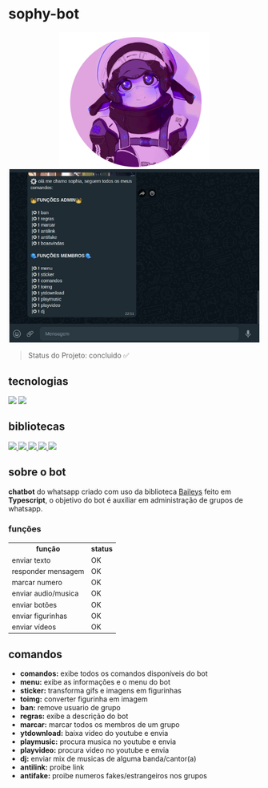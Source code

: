 ﻿# sophy-bot

<div align="center">
<img style="width: 300px;" src="./image.png">
<img style="width: 500px;" src='./print.jpeg'>
</div>

> Status do Projeto: concluido ✅


## tecnologias
<div>
<img src="https://img.shields.io/badge/Node.js-43853D?style=for-the-badge&logo=node.js&logoColor=white">
<img src="https://img.shields.io/badge/TypeScript-007ACC?style=for-the-badge&logo=typescript&logoColor=white">


</div>

## bibliotecas
<div>
<a href="https://www.npmjs.com/package/@adiwajshing/baileys">
<img src="https://img.shields.io/static/v1?label=npm&message=baileys&color=blue">
</a>
<a href="https://www.npmjs.com/package/axios">

<img src="https://img.shields.io/static/v1?label=npm&message=axios&color=blue">
</a>
<a href="https://www.npmjs.com/package/ytdl-core">
<img src="https://img.shields.io/static/v1?label=npm&message=ytdl-core&color=blue">

</a>
<a href="https://www.npmjs.com/package/ffmpeg">
<img src="https://img.shields.io/static/v1?label=npm&message=ffmpeg&color=blue">

</a>
<a href="https://www.npmjs.com/package/sharp">
<img src="https://img.shields.io/static/v1?label=npm&message=sharp&color=blue">

</a>
</div>


## sobre o bot

<b>chatbot</b> do whatsapp criado com uso da biblioteca <a href="https://www.npmjs.com/package/@adiwajshing/baileys">Baileys</a> feito em <b>Typescript</b>,
o objetivo do bot é auxiliar em administração de grupos de whatsapp.
</p>

### funções 
<table>
<tr>
<th>
função
</th>
<th>
status
</th>
</tr>
<tr>
<td>
enviar texto
</td>
<td>
OK
</td>
</tr>
<tr>
<td>
responder mensagem
</td>
<td>
OK
</td>
</tr>
 <tr>
 <td>
marcar numero
</td>
<td>
OK
</td>
  </tr>
   <tr>
 <td>
enviar audio/musica
</td>
<td>
OK
</td>
  </tr>
    <tr>
 <td>
enviar botões
</td>
<td>
OK
</td>
  </tr>
     <tr>
 <td>
enviar figurinhas
</td>
<td>
OK
</td>
  </tr>
     <tr>
 <td>
enviar vídeos
</td>
<td>
OK
</td>
  </tr>
</table>

## comandos
<ul>
  <li><b>comandos:</b> exibe todos os comandos disponíveis do bot </li>
  <li><b>menu:</b> exibe as informações e o menu do bot</li>
  <li><b>sticker:</b> transforma gifs e imagens em figurinhas</li>
   <li><b>toimg:</b> converter figurinha em imagem</li>
    <li><b>ban:</b> remove usuario de grupo</li>
     <li><b>regras:</b> exibe a descrição do bot</li>
      <li><b>marcar:</b> marcar todos os membros de um grupo</li>
       <li><b>ytdownload:</b> baixa video do youtube e envia</li>
        <li><b>playmusic:</b> procura musica no youtube e envia</li>
        <li><b>playvideo:</b> procura video no youtube e envia</li>
        <li><b>dj:</b> enviar mix de musicas de alguma banda/cantor(a)</li>
         <li><b>antilink:</b> proibe link</li>
         <li><b>antifake:</b> proibe numeros fakes/estrangeiros nos grupos</li>
</ul>
